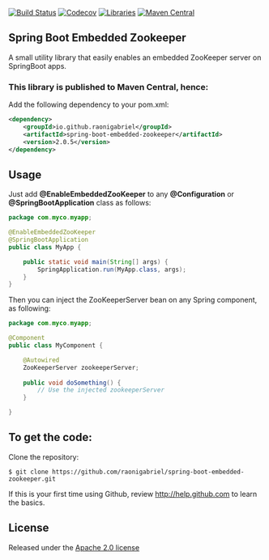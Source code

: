 [![Build Status](https://github.com/raonigabriel/spring-boot-embedded-zookeeper/workflows/Maven%20Build/badge.svg?branch=master)](https://github.com/raonigabriel/spring-boot-embedded-zookeeper/actions)
[![Codecov](https://codecov.io/gh/raonigabriel/spring-boot-embedded-zookeeper/branch/master/graph/badge.svg)](https://codecov.io/gh/raonigabriel/spring-boot-embedded-zookeeper)
[![Libraries](https://img.shields.io/librariesio/github/raonigabriel/spring-boot-embedded-zookeeper)](https://libraries.io/github/raonigabriel/spring-boot-embedded-zookeeper)
[![Maven Central](https://img.shields.io/maven-central/v/io.github.raonigabriel/spring-boot-embedded-zookeeper)](https://search.maven.org/artifact/io.github.raonigabriel/spring-boot-embedded-zookeeper)

Spring Boot Embedded Zookeeper
-------------------
A small utility library that easily enables an embedded ZooKeeper server on SpringBoot apps.

### This library is published to Maven Central, hence:
Add the following dependency to your pom.xml:
```xml
<dependency>
    <groupId>io.github.raonigabriel</groupId>
    <artifactId>spring-boot-embedded-zookeeper</artifactId>
    <version>2.0.5</version>
</dependency>
```

## Usage
Just add **@EnableEmbeddedZooKeeper** to any **@Configuration** or **@SpringBootApplication** class as follows:
```java
package com.myco.myapp;

@EnableEmbeddedZooKeeper
@SpringBootApplication
public class MyApp {

    public static void main(String[] args) {
        SpringApplication.run(MyApp.class, args);
    }
} 

```
Then you can inject the ZooKeeperServer bean on any Spring component, as following:
```java
package com.myco.myapp;

@Component
public class MyComponent {

	@Autowired
	ZooKeeperServer zookeeperServer;
	
	public void doSomething() {
		// Use the injected zookeeperServer
	}

}
```
To get the code:
-------------------
Clone the repository:
```
$ git clone https://github.com/raonigabriel/spring-boot-embedded-zookeeper.git
```
If this is your first time using Github, review http://help.github.com to learn the basics.

## License

Released under the [Apache 2.0 license](http://www.apache.org/licenses/LICENSE-2.0.html)
